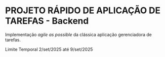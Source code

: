 # PROJETO RÁPIDO DE APLICAÇÃO DE TAREFAS - Backend

Implementação *agile as possible* da clássica aplicação gerenciadora de tarefas.

Limite Temporal
2/set/2025 até 9/set/2025

